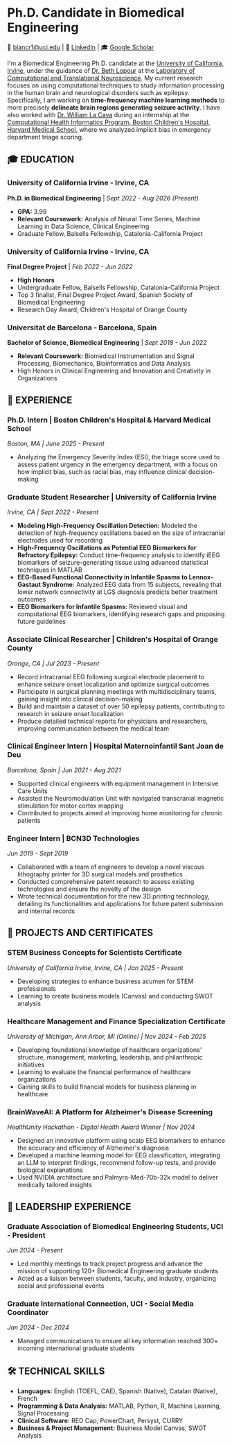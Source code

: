 # Ph.D. Candidate in Biomedical Engineering

📧 blancr1@uci.edu | 🔗 [LinkedIn](https://www.linkedin.com/in/blanca-romero-mila) | 🎓 [Google Scholar](https://scholar.google.com/citations?user=S2IpQDgAAAAJ&hl=en&oi=ao)

I'm a Biomedical Engineering Ph.D. candidate at the [University of California, Irvine](https://engineering.uci.edu/dept/bme), under the guidance of [Dr. Beth Lopour](https://engineering.uci.edu/users/beth-lopour) at the [Laboratory of Computational and Translational Neuroscience](https://lopour.eng.uci.edu/). My current research focuses on using computational techniques to study information processing in the human brain and neurological disorders such as epilepsy. Specifically, I am working on **time-frequency machine learning methods** to more precisely **delineate brain regions generating seizure activity**. I have also worked with [Dr. William La Cava](https://cavalab.org/) during an internship at the [Computational Health Informatics Program, Boston Children's Hospital, Harvard Medical School](https://www.chip.org/), where we analyzed implicit bias in emergency department triage scoring.

## 🎓 EDUCATION

### University of California Irvine - Irvine, CA
**Ph.D. in Biomedical Engineering** | *Sept 2022 - Aug 2026 (Present)*
- **GPA:** 3.99
- **Relevant Coursework:** Analysis of Neural Time Series, Machine Learning in Data Science, Clinical Engineering
- Graduate Fellow, Balsells Fellowship, Catalonia-California Project

### University of California Irvine - Irvine, CA
**Final Degree Project** | *Feb 2022 - Jun 2022*
- **High Honors**
- Undergraduate Fellow, Balsells Fellowship, Catalonia-California Project
- Top 3 finalist, Final Degree Project Award, Spanish Society of Biomedical Engineering
- Research Day Award, Children's Hospital of Orange County

### Universitat de Barcelona - Barcelona, Spain
**Bachelor of Science, Biomedical Engineering** | *Sept 2018 - Jun 2022*
- **Relevant Coursework:** Biomedical Instrumentation and Signal Processing, Biomechanics, Bioinformatics and Data Analysis
- High Honors in Clinical Engineering and Innovation and Creativity in Organizations


## 💼 EXPERIENCE

### Ph.D. Intern | Boston Children's Hospital & Harvard Medical School
*Boston, MA | June 2025 - Present*
- Analyzing the Emergency Severity Index (ESI), the triage score used to assess patient urgency in the emergency department, with a focus on how implicit bias, such as racial bias, may influence clinical decision-making

### Graduate Student Researcher | University of California Irvine
*Irvine, CA | Sept 2022 - Present*
- **Modeling High-Frequency Oscillation Detection:** Modeled the detection of high-frequency oscillations based on the size of intracranial electrodes used for recording
- **High-Frequency Oscillations as Potential EEG Biomarkers for Refractory Epilepsy:** Conduct time-frequency analysis to identify iEEG biomarkers of seizure-generating tissue using advanced statistical techniques in MATLAB
- **EEG-Based Functional Connectivity in Infantile Spasms to Lennox-Gastaut Syndrome:** Analyzed EEG data from 15 subjects, revealing that lower network connectivity at LGS diagnosis predicts better treatment outcomes
- **EEG Biomarkers for Infantile Spasms:** Reviewed visual and computational EEG biomarkers, identifying research gaps and proposing future guidelines

### Associate Clinical Researcher | Children's Hospital of Orange County
*Orange, CA | Jul 2023 - Present*
- Record intracranial EEG following surgical electrode placement to enhance seizure onset localization and optimize surgical outcomes
- Participate in surgical planning meetings with multidisciplinary teams, gaining insight into clinical decision-making
- Build and maintain a dataset of over 50 epilepsy patients, contributing to research in seizure onset localization
- Produce detailed technical reports for physicians and researchers, improving communication between the medical team

### Clinical Engineer Intern | Hospital Maternoinfantil Sant Joan de Deu
*Barcelona, Spain | Jun 2021 - Aug 2021*
- Supported clinical engineers with equipment management in Intensive Care Units
- Assisted the Neuromodulation Unit with navigated transcranial magnetic stimulation for motor cortex mapping
- Contributed to projects aimed at improving home monitoring for chronic patients

### Engineer Intern | BCN3D Technologies
*Jun 2019 - Sept 2019*
- Collaborated with a team of engineers to develop a novel viscous lithography printer for 3D surgical models and prosthetics
- Conducted comprehensive patent research to assess existing technologies and ensure the novelty of the design
- Wrote technical documentation for the new 3D printing technology, detailing its functionalities and applications for future patent submission and internal records


## 🚀 PROJECTS AND CERTIFICATES

### STEM Business Concepts for Scientists Certificate
*University of California Irvine, Irvine, CA | Jan 2025 - Present*
- Developing strategies to enhance business acumen for STEM professionals
- Learning to create business models (Canvas) and conducting SWOT analysis

### Healthcare Management and Finance Specialization Certificate
*University of Michigan, Ann Arbor, MI (Online) | Nov 2024 - Feb 2025*
- Developing foundational knowledge of healthcare organizations' structure, management, marketing, leadership, and philanthropic initiatives
- Learning to evaluate the financial performance of healthcare organizations
- Gaining skills to build financial models for business planning in healthcare

### BrainWaveAI: A Platform for Alzheimer's Disease Screening
*HealthUnity Hackathon - Digital Health Award Winner | Nov 2024*
- Designed an innovative platform using scalp EEG biomarkers to enhance the accuracy and efficiency of Alzheimer's diagnosis
- Developed a machine learning model for EEG classification, integrating an LLM to interpret findings, recommend follow-up tests, and provide biological explanations
- Used NVIDIA architecture and Palmyra-Med-70b-32k model to deliver medically tailored insights


## 👥 LEADERSHIP EXPERIENCE

### Graduate Association of Biomedical Engineering Students, UCI - President
*Jun 2024 - Present*
- Led monthly meetings to track project progress and advance the mission of supporting 120+ Biomedical Engineering graduate students
- Acted as a liaison between students, faculty, and industry, organizing social and professional events

### Graduate International Connection, UCI - Social Media Coordinator
*Jan 2024 - Dec 2024*
- Managed communications to ensure all key information reached 300+ incoming international graduate students


## 🛠️ TECHNICAL SKILLS

- **Languages:** English (TOEFL, CAE), Spanish (Native), Catalan (Native), French
- **Programming & Data Analysis:** MATLAB, Python, R, Machine Learning, Signal Processing
- **Clinical Software:** RED Cap, PowerChart, Persyst, CURRY
- **Business & Project Management:** Business Model Canvas, SWOT Analysis
